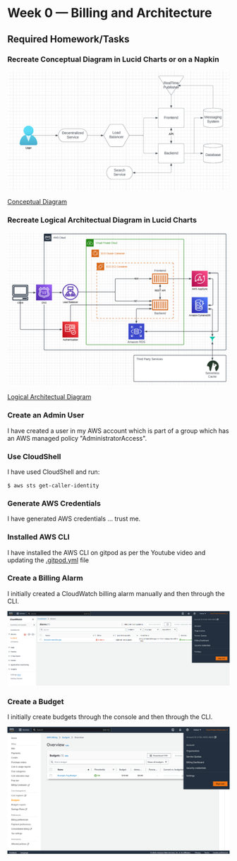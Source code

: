 # Week 0 — Billing and Architecture

## Required Homework/Tasks

### Recreate Conceptual Diagram in Lucid Charts or on a Napkin
![Conceptual Diagram](assets/week00/conceptual-diagram.png)

[Conceptual Diagram](https://lucid.app/lucidchart/6953b69d-d510-4867-9c9f-108bee8b67a0/edit?viewport_loc=-11%2C-11%2C2973%2C1596%2C0_0&invitationId=inv_dea2d3fd-298f-427c-ad88-4c1d940db631)

### Recreate Logical Architectual Diagram in Lucid Charts

![Logcal Architectual Diagram](assets/week00/logical-diagram.png)

[Logical Architectual Diagram](https://lucid.app/lucidchart/ad5b5581-b293-48fe-b45c-703154dd7bda/edit?viewport_loc=-376%2C-175%2C2973%2C1596%2C0_0&invitationId=inv_e152f2db-5330-4832-800f-48aa508dad01)

### Create an Admin User

I have created a user in my AWS account which is part of a group which has an AWS managed policy "AdministratorAccess".

### Use CloudShell

I have used CloudShell and run:

```
$ aws sts get-caller-identity 
```

###	Generate AWS Credentials

I have generated AWS credentials ... trust me.

###	Installed AWS CLI

I have installed the AWS CLI on gitpod as per the Youtube video and updating the [.gitpod.yml](../.gitpod.yml) file

###	Create a Billing Alarm

I initially created a CloudWatch billing alarm manually and then through the CLI.

![Proof](assets/week00/cloudwatch_alarm.png)

###	Create a Budget

I initially create budgets through the console and then through the CLI.

![Proof](assets/week00/budget.png)
